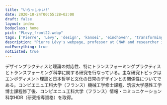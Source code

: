 ```yaml
---
title: "いらっしゃい!"
date: 2020-10-24T00:55:28+02:00
draft: false
layout: index
bodyclass: home
pict: "PLevy_front22.webp"
tags: ['Pierre', 'Lévy', 'design', 'kansei', 'eindhoven', 'transforming_practices']
description: "Pierre Lévy's webpage, professor at CNAM and researcher in design through reflective practices."
notEverything: true
notListed: true
---
```

デザインプラクティスと理論の対応性、特にトランスフォーミングプラクティスとトランスフォーミング科学に関する研究を行なっている。主な研究トピックはエンボディメント理論と日本哲学と文化の日常のデザインとの関係性についてである。コンピエニュ工科大学（フランス）機械工学修士課程、筑波大学感性工学博士課程修了後、コンピエニュ工科大学（フランス）情報・コミュニケーション科学HDR（研究指導資格）を取得。